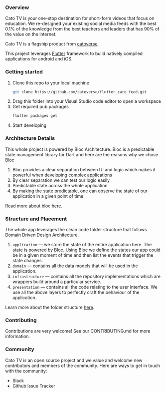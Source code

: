 ### Overview

Cato TV is your one-stop destination for short-form videos that focus on education. We re-designed your existing social media feeds with the best 0.1% of the knowledge from the best teachers and leaders that has 90% of the value on the internet.

Cato TV is a flagship product from [catoverse](https://twitter.com/catoverse).

This project leverages [Flutter](https://flutter.dev/) framework to build natively compiled applications for android and iOS.

### Getting started

1. Clone this repo to your local machine
   ```bash
   git clone https://github.com/catoverse/flutter_cato_feed.git
   ```
2. Drag this folder into your Visual Studio code editor to open a workspace
3. Get required pub packages
   ```bash
   flutter packages get
   ```
4. Start developing

### Architecture Details

This whole project is powered by Bloc Architecture. Bloc is a predictable state management library for Dart and here are the reasons why we chose Bloc 

1. Bloc provides a clear separation between UI and logic which makes it powerful when developing complex applications
2. By clear separation we can test our logic easily
3. Predictable state across the whole application
4. By making the state predictable, one can observe the state of our application in a given point of time

Read more about bloc [here](https://bloclibrary.dev/).

### Structure and Placement

The whole app leverages the clean code folder structure that follows Domain Driven Design Architecture.

1. `application` — we store the state of the entire application here. The state is powered by Bloc. Using Bloc we define the states our app could be in a given moment of time and then list the events that trigger the state changes. 
2. `domain` — contains all the data models that will be used in the application.
3. `infrastructure` — contains all the repository implementations which are wrappers build around a particular service.
4. `presentation` — contains all the code relating to the user interface. We use all the above layers to perfectly craft the behaviour of the application.

Learn more about the folder structure [here](https://resocoder.com/2020/03/09/flutter-firebase-ddd-course-1-domain-driven-design-principles/).

### Contributing

Contributions are very welcome! See our CONTRIBUTING.md for more information.

### Community

Cato TV is an open source project and we value and welcome new contributors and members of the community. Here are ways to get in touch with the community:

- Slack
- Github Issue Tracker
